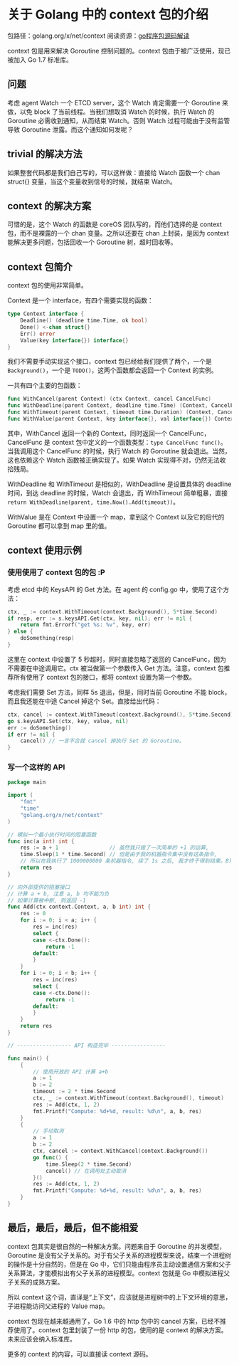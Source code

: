 # 关于 Golang 中的 context 包的介绍

包路径：golang.org/x/net/context
阅读资源：[go程序包源码解读](http://studygolang.com/articles/5131)

context 包是用来解决 Goroutine 控制问题的。context 包由于被广泛使用，现已被加入 Go 1.7 标准库。

## 问题

考虑 agent Watch 一个 ETCD server，这个 Watch 肯定需要一个 Goroutine 来做，以免 block 了当前线程。当我们想取消 Watch 的时候，执行 Watch 的 Goroutine 必需收到通知，从而结束 Watch。否则 Watch 过程可能由于没有监管导致 Goroutine 泄露。而这个通知如何发呢？

## trivial 的解决方法

如果整套代码都是我们自己写的，可以这样做：直接给 Watch 函数一个 chan struct{} 变量，当这个变量收到信号的时候，就结束 Watch。

## context 的解决方案

可惜的是，这个 Watch 的函数是 coreOS 团队写的，而他们选择的是 context 包，而不是裸露的一个 chan 变量。之所以还要在 chan 上封装，是因为 context 能解决更多问题，包括回收一个 Goroutine 树，超时回收等。

## context 包简介

context 包的使用非常简单。

Context 是一个 interface，有四个需要实现的函数：
```go
type Context interface {
	Deadline() (deadline time.Time, ok bool)
	Done() <-chan struct{}
	Err() error
	Value(key interface{}) interface{}
}
```
我们不需要手动实现这个接口，context 包已经给我们提供了两个，一个是 `Background()`，一个是 `TODO()`，这两个函数都会返回一个 Context 的实例。

一共有四个主要的包函数：
```go
func WithCancel(parent Context) (ctx Context, cancel CancelFunc)
func WithDeadline(parent Context, deadline time.Time) (Context, CancelFunc)
func WithTimeout(parent Context, timeout time.Duration) (Context, CancelFunc)
func WithValue(parent Context, key interface{}, val interface{}) Context
```
其中，WithCancel 返回一个新的 Context，同时返回一个 CancelFunc，CancelFunc 是 context 包中定义的一个函数类型：`type CancelFunc func()`。当我调用这个 CancelFunc 的时候，执行 Watch 的 Goroutine 就会退出。当然，这也依赖这个 Watch 函数被正确实现了。如果 Watch 实现得不对，仍然无法收拾残局。

WithDeadline 和 WithTimeout 是相似的，WithDeadline 是设置具体的 deadline 时间，到达 deadline 的时候，Watch 会退出，而 WithTimeout 简单粗暴，直接 `return WithDeadline(parent, time.Now().Add(timeout))`。

WithValue 是在 Context 中设置一个 map，拿到这个 Context 以及它的后代的 Goroutine 都可以拿到 map 里的值。

## context 使用示例

### 使用使用了 context 包的包 :P

考虑 etcd 中的 KeysAPI 的 Get 方法。在 agent 的 config.go 中，使用了这个方法：
```go
ctx, _ := context.WithTimeout(context.Background(), 5*time.Second)
if resp, err := s.keysAPI.Get(ctx, key, nil); err != nil {
    return fmt.Errorf("get %s: %v", key, err)
} else {
    doSomething(resp)
}
```
这里在 context 中设置了 5 秒超时，同时直接忽略了返回的 CancelFunc，因为不需要在中途调用它。ctx 被当做第一个参数传入 Get 方法。注意，context 包推荐所有使用了 context 包的接口，都将 context 设置为第一个参数。

考虑我们需要 Set 方法，同样 5s 退出，但是，同时当前 Goroutine 不能 block，而且我还能在中途 Cancel 掉这个 Set。直接给出代码：
```go
ctx, cancel := context.WithTimeout(context.Background(), 5*time.Second)
go s.keysAPI.Set(ctx, key, value, nil)
err := doSomething()
if err != nil {
    cancel() // 一言不合就 cancel 掉执行 Set 的 Goroutine。
}
```

### 写一个这样的 API

```go
package main

import (
	"fmt"
	"time"
	"golang.org/x/net/context"
)

// 模拟一个最小执行时间的阻塞函数
func inc(a int) int {
	res := a + 1                // 虽然我只做了一次简单的 +1 的运算,
	time.Sleep(1 * time.Second) // 但是由于我的机器指令集中没有这条指令,
	// 所以在我执行了 1000000000 条机器指令, 续了 1s 之后, 我才终于得到结果。B)
	return res
}

// 向外部提供的阻塞接口
// 计算 a + b, 注意 a, b 均不能为负
// 如果计算被中断, 则返回 -1
func Add(ctx context.Context, a, b int) int {
	res := 0
	for i := 0; i < a; i++ {
		res = inc(res)
		select {
		case <-ctx.Done():
			return -1
		default:
		}
	}
	for i := 0; i < b; i++ {
		res = inc(res)
		select {
		case <-ctx.Done():
			return -1
		default:
		}
	}
	return res
}

// ----------------- API 构造完毕 -----------------

func main() {
	{
		// 使用开放的 API 计算 a+b
		a := 1
		b := 2
		timeout := 2 * time.Second
		ctx, _ := context.WithTimeout(context.Background(), timeout)
		res := Add(ctx, 1, 2)
		fmt.Printf("Compute: %d+%d, result: %d\n", a, b, res)
	}
	{
		// 手动取消
		a := 1
		b := 2
		ctx, cancel := context.WithCancel(context.Background())
		go func() {
			time.Sleep(2 * time.Second)
			cancel() // 在调用处主动取消
		}()
		res := Add(ctx, 1, 2)
		fmt.Printf("Compute: %d+%d, result: %d\n", a, b, res)
	}
}
```

## 最后，最后，最后，但不能相爱

context 包其实是很自然的一种解决方案。问题来自于 Goroutine 的并发模型，Goroutine 是没有父子关系的。对于有父子关系的进程模型来说，结束一个进程树的操作是十分自然的，但是在 Go 中，它们只能由程序员主动设置通信方案和父子关系算法，才能模拟出有父子关系的进程模型。context 包就是 Go 中模拟进程父子关系的成熟方案。

所以 context 这个词，直译是“上下文”，应该就是进程树中的上下文环境的意思，子进程能访问父进程的 Value map。

context 包现在越来越通用了，Go 1.6 中的 http 包中的 cancel 方案，已经不推荐使用了。context 包里封装了一份 http 的包，使用的是 context 的解决方案。未来应该会纳入标准库。

更多的 context 的内容，可以直接读 context 源码。